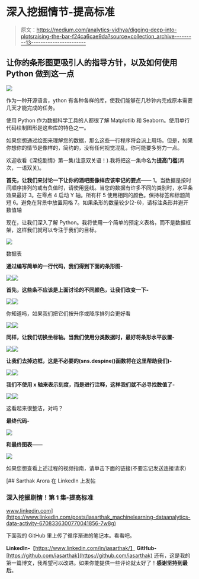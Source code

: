 # 深入挖掘情节-提高标准

> 原文：<https://medium.com/analytics-vidhya/digging-deep-into-plotsraising-the-bar-f24ca6cae9da?source=collection_archive---------13----------------------->

## 让你的条形图更吸引人的指导方针，以及如何使用 Python 做到这一点

![](img/29d1c3814d10574052e2df13105bbc07.png)

作为一种开源语言，ython 有各种各样的库，使我们能够在几秒钟内完成原本需要几天才能完成的任务。

使用 Python 作为数据科学工具的人都很了解 Matplotlib 和 Seaborn。使用单行代码绘制图形是这些库的特色之一。

如果您想通过绘图来理解您的数据，那么这些一行程序将会派上用场。但是，如果你想你的情节是像样的，简约的，没有任何视觉混乱，你可能要多努力一点。

欢迎收看《深挖剧情》第一集(注意双关语！).我将把这一集命名为**提高门槛**(再次，一语双关)。

**首先，让我们来讨论一下让你的酒吧图像样应该牢记的要点——**
1。当数据是按时间顺序排列的或有负值时，请使用竖线。当您的数据有许多不同的类别时，水平条效果最好
3。在零点
4 启动 Y 轴。所有杆
5 使用相同的颜色。保持标签和标题简短
6。避免在背景中放置网格
7。如果条形的数量较少(2-6)，请标注条形并避开数值轴

现在，让我们深入了解 Python。我将使用一个简单的预定义表格，而不是数据框架，这样我们就可以专注于我们的目标。

![](img/5c6777f557620c380d340299bbd98a08.png)

数据表

**通过编写简单的一行代码，我们得到下面的条形图-**

![](img/cfd2c9ecb4111f3add0eb24030bd7dff.png)![](img/2d1dab4fe316779f558bf707d39cde37.png)

**首先，这些条不应该是上面讨论的不同颜色，让我们改变一下-**

![](img/ad999e458772f06962581932d81dd4d9.png)![](img/a4973d022d6799beac8f95205354100d.png)

你知道吗，如果我们把它们按升序或降序排列会更好看

![](img/7697b684acd7d453453bc8887d9e504a.png)![](img/9acc816fec12a3e178a7f6c5c5310ab7.png)

**同样，让我们切换坐标轴。当我们使用分类数据时，最好将条形水平放置-**

![](img/3cc136b86d0e1a2248680c5194187b78.png)![](img/b756b0fa622d3ea3d4649a7c20106dbe.png)

**让我们去掉边框，这是不必要的(sns.despine()函数将在这里帮助我们)-**

![](img/522835a40794877b827a6b8fc770bfff.png)![](img/9c5891d43bede35d51fb3114e50481c6.png)

**我们不使用 x 轴来表示刻度，而是进行注释，这样我们就不必寻找数值了-**

![](img/6d7fff89d83bf3e833b1412d19954507.png)![](img/dccaf62fafe4c0adb578aee3d3df7aac.png)

这看起来很整洁，对吗？

**最终代码-**

![](img/bfa8ba147260333c6acec895a4296ee6.png)

**和最终图表——**

![](img/b524dce2e8e2ae4b831b36a15b3b6fd1.png)

如果您想查看上述过程的视频指南，请单击下面的链接(不要忘记发送连接请求)

[](https://www.linkedin.com/posts/iasarthak_machinelearning-dataanalytics-data-activity-6708336300770041856-7w8g) [## Sarthak Arora 在 LinkedIn 上发帖

### 深入挖掘剧情！第 1 集-提高标准

www.linkedin.com](https://www.linkedin.com/posts/iasarthak_machinelearning-dataanalytics-data-activity-6708336300770041856-7w8g) 

下面我的 GitHub 里上传了循序渐进的笔记本。看看吧。

**LinkedIn-**【https://www.linkedin.com/in/iasarthak/】
**GitHub-**[https://github.com/iasarthak](https://github.com/iasarthak)
还有，这是我的第一篇博文，我希望可以改进。如果你能提供一些评论就太好了！**感谢坚持到最后**。